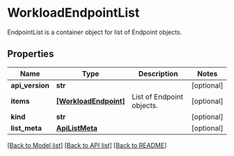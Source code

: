 # WorkloadEndpointList

EndpointList is a container object for list of Endpoint objects.
## Properties
Name | Type | Description | Notes
------------ | ------------- | ------------- | -------------
**api_version** | **str** |  | [optional] 
**items** | [**[WorkloadEndpoint]**](WorkloadEndpoint.md) | List of Endpoint objects. | [optional] 
**kind** | **str** |  | [optional] 
**list_meta** | [**ApiListMeta**](ApiListMeta.md) |  | [optional] 

[[Back to Model list]](../README.md#documentation-for-models) [[Back to API list]](../README.md#documentation-for-api-endpoints) [[Back to README]](../README.md)


